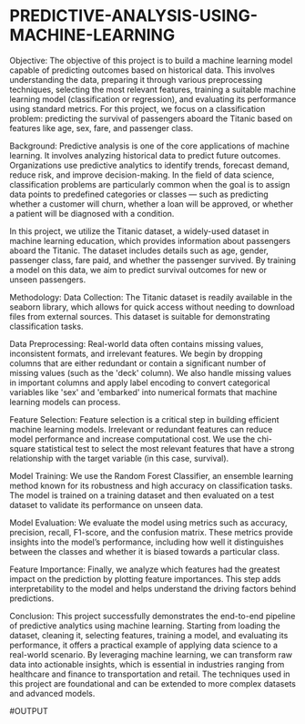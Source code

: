 # PREDICTIVE-ANALYSIS-USING-MACHINE-LEARNING

Objective:
The objective of this project is to build a machine learning model capable of predicting outcomes based on historical data. This involves understanding the data, preparing it through various preprocessing techniques, selecting the most relevant features, training a suitable machine learning model (classification or regression), and evaluating its performance using standard metrics. For this project, we focus on a classification problem: predicting the survival of passengers aboard the Titanic based on features like age, sex, fare, and passenger class.

Background:
Predictive analysis is one of the core applications of machine learning. It involves analyzing historical data to predict future outcomes. Organizations use predictive analytics to identify trends, forecast demand, reduce risk, and improve decision-making. In the field of data science, classification problems are particularly common when the goal is to assign data points to predefined categories or classes — such as predicting whether a customer will churn, whether a loan will be approved, or whether a patient will be diagnosed with a condition.

In this project, we utilize the Titanic dataset, a widely-used dataset in machine learning education, which provides information about passengers aboard the Titanic. The dataset includes details such as age, gender, passenger class, fare paid, and whether the passenger survived. By training a model on this data, we aim to predict survival outcomes for new or unseen passengers.

Methodology:
Data Collection:
The Titanic dataset is readily available in the seaborn library, which allows for quick access without needing to download files from external sources. This dataset is suitable for demonstrating classification tasks.

Data Preprocessing:
Real-world data often contains missing values, inconsistent formats, and irrelevant features. We begin by dropping columns that are either redundant or contain a significant number of missing values (such as the 'deck' column). We also handle missing values in important columns and apply label encoding to convert categorical variables like 'sex' and 'embarked' into numerical formats that machine learning models can process.

Feature Selection:
Feature selection is a critical step in building efficient machine learning models. Irrelevant or redundant features can reduce model performance and increase computational cost. We use the chi-square statistical test to select the most relevant features that have a strong relationship with the target variable (in this case, survival).

Model Training:
We use the Random Forest Classifier, an ensemble learning method known for its robustness and high accuracy on classification tasks. The model is trained on a training dataset and then evaluated on a test dataset to validate its performance on unseen data.

Model Evaluation:
We evaluate the model using metrics such as accuracy, precision, recall, F1-score, and the confusion matrix. These metrics provide insights into the model’s performance, including how well it distinguishes between the classes and whether it is biased towards a particular class.

Feature Importance:
Finally, we analyze which features had the greatest impact on the prediction by plotting feature importances. This step adds interpretability to the model and helps understand the driving factors behind predictions.

Conclusion:
This project successfully demonstrates the end-to-end pipeline of predictive analytics using machine learning. Starting from loading the dataset, cleaning it, selecting features, training a model, and evaluating its performance, it offers a practical example of applying data science to a real-world scenario. By leveraging machine learning, we can transform raw data into actionable insights, which is essential in industries ranging from healthcare and finance to transportation and retail. The techniques used in this project are foundational and can be extended to more complex datasets and advanced models.

#OUTPUT
